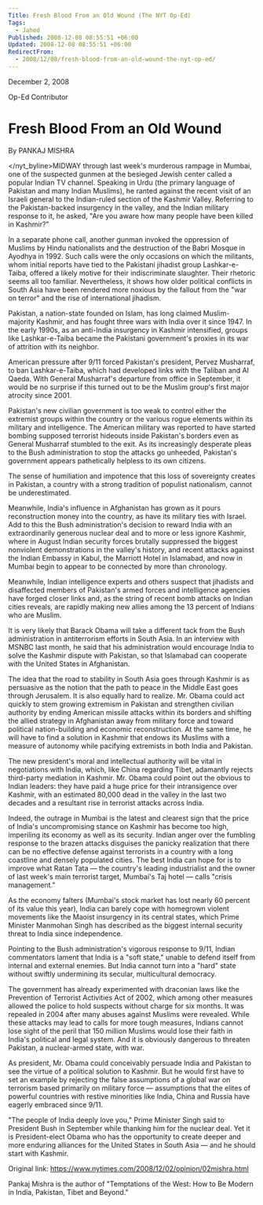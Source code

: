 ```yaml
---
Title: Fresh Blood From an Old Wound (The NYT Op-Ed)
Tags:
  - Jahed
Published: 2008-12-08 08:55:51 +06:00
Updated: 2008-12-08 08:55:51 +06:00
RedirectFrom:
  - 2008/12/08/fresh-blood-from-an-old-wound-the-nyt-op-ed/
---
```



<p class="timestamp">December 2, 2008</p>
<p class="kicker"><nyt_kicker>Op-Ed Contributor</nyt_kicker></p>

<h1><nyt_headline version="1.0" type=" "> Fresh Blood From an Old Wound </nyt_headline></h1>
<nyt_byline version="1.0" type=" ">
<p class="byline">By PANKAJ MISHRA</p>

</nyt_byline>MIDWAY through last week's murderous rampage in Mumbai, one of the suspected gunmen at the besieged Jewish center called a popular Indian TV channel. Speaking in Urdu (the primary language of Pakistan and many Indian Muslims), he ranted against the recent visit of an Israeli general to the Indian-ruled section of the Kashmir Valley. Referring to the Pakistan-backed insurgency in the valley, and the Indian military response to it, he asked, "Are you aware how many people have been killed in Kashmir?"

In a separate phone call, another gunman invoked the oppression of Muslims by Hindu nationalists and the destruction of the Babri Mosque in Ayodhya in 1992. Such calls were the only occasions on which the militants, whom initial reports have tied to the Pakistani jihadist group Lashkar-e-Taiba, offered a likely motive for their indiscriminate slaughter. Their rhetoric seems all too familiar. Nevertheless, it shows how older political conflicts in South Asia have been rendered more noxious by the fallout from the "war on terror" and the rise of international jihadism.

Pakistan, a nation-state founded on Islam, has long claimed Muslim-majority Kashmir, and has fought three wars with India over it since 1947. In the early 1990s, as an anti-India insurgency in Kashmir intensified, groups like Lashkar-e-Taiba became the Pakistani government's proxies in its war of attrition with its neighbor.

American pressure after 9/11 forced Pakistan's president, Pervez Musharraf, to ban Lashkar-e-Taiba, which had developed links with the Taliban and Al Qaeda. With General Musharraf's departure from office in September, it would be no surprise if this turned out to be the Muslim group's first major atrocity since 2001.

Pakistan's new civilian government is too weak to control either the extremist groups within the country or the various rogue elements within its military and intelligence. The American military was reported to have started bombing supposed terrorist hideouts inside Pakistan's borders even as General Musharraf stumbled to the exit. As its increasingly desperate pleas to the Bush administration to stop the attacks go unheeded, Pakistan's government appears pathetically helpless to its own citizens.

The sense of humiliation and impotence that this loss of sovereignty creates in Pakistan, a country with a strong tradition of populist nationalism, cannot be underestimated.

Meanwhile, India's influence in Afghanistan has grown as it pours reconstruction money into the country, as have its military ties with Israel. Add to this the Bush administration's decision to reward India with an extraordinarily generous nuclear deal and to more or less ignore Kashmir, where in August Indian security forces brutally suppressed the biggest nonviolent demonstrations in the valley's history, and recent attacks against the Indian Embassy in Kabul, the Marriott Hotel in Islamabad, and now in Mumbai begin to appear to be connected by more than chronology.

Meanwhile, Indian intelligence experts and others suspect that jihadists and disaffected members of Pakistan's armed forces and intelligence agencies have forged closer links and, as the string of recent bomb attacks on Indian cities reveals, are rapidly making new allies among the 13 percent of Indians who are Muslim.

It is very likely that Barack Obama will take a different tack from the Bush administration in antiterrorism efforts in South Asia. In an interview with MSNBC last month, he said that his administration would encourage India to solve the Kashmir dispute with Pakistan, so that Islamabad can cooperate with the United States in Afghanistan.

The idea that the road to stability in South Asia goes through Kashmir is as persuasive as the notion that the path to peace in the Middle East goes through Jerusalem. It is also equally hard to realize. Mr. Obama could act quickly to stem growing extremism in Pakistan and strengthen civilian authority by ending American missile attacks within its borders and shifting the allied strategy in Afghanistan away from military force and toward political nation-building and economic reconstruction. At the same time, he will have to find a solution in Kashmir that endows its Muslims with a measure of autonomy while pacifying extremists in both India and Pakistan.

The new president's moral and intellectual authority will be vital in negotiations with India, which, like China regarding Tibet, adamantly rejects third-party mediation in Kashmir. Mr. Obama could point out the obvious to Indian leaders: they have paid a huge price for their intransigence over Kashmir, with an estimated 80,000 dead in the valley in the last two decades and a resultant rise in terrorist attacks across India.

Indeed, the outrage in Mumbai is the latest and clearest sign that the price of India's uncompromising stance on Kashmir has become too high, imperiling its economy as well as its security. Indian anger over the fumbling response to the brazen attacks disguises the panicky realization that there can be no effective defense against terrorists in a country with a long coastline and densely populated cities. The best India can hope for is to improve what Ratan Tata — the country's leading industrialist and the owner of last week's main terrorist target, Mumbai's Taj hotel — calls "crisis management."

As the economy falters (Mumbai's stock market has lost nearly 60 percent of its value this year), India can barely cope with homegrown violent movements like the Maoist insurgency in its central states, which Prime Minister Manmohan Singh has described as the biggest internal security threat to India since independence.

Pointing to the Bush administration's vigorous response to 9/11, Indian commentators lament that India is a "soft state," unable to defend itself from internal and external enemies. But India cannot turn into a "hard" state without swiftly undermining its secular, multicultural democracy.

The government has already experimented with draconian laws like the Prevention of Terrorist Activities Act of 2002, which among other measures allowed the police to hold suspects without charge for six months. It was repealed in 2004 after many abuses against Muslims were revealed. While these attacks may lead to calls for more tough measures, Indians cannot lose sight of the peril that 150 million Muslims would lose their faith in India's political and legal system. And it is obviously dangerous to threaten Pakistan, a nuclear-armed state, with war.

As president, Mr. Obama could conceivably persuade India and Pakistan to see the virtue of a political solution to Kashmir. But he would first have to set an example by rejecting the false assumptions of a global war on terrorism based primarily on military force — assumptions that the elites of powerful countries with restive minorities like India, China and Russia have eagerly embraced since 9/11.

"The people of India deeply love you," Prime Minister Singh said to President Bush in September while thanking him for the nuclear deal. Yet it is President-elect Obama who has the opportunity to create deeper and more enduring alliances for the United States in South Asia — and he should start with Kashmir.

Original link: https://www.nytimes.com/2008/12/02/opinion/02mishra.html

Pankaj Mishra is the author of "Temptations of the West: How to Be Modern in India, Pakistan, Tibet and Beyond."
